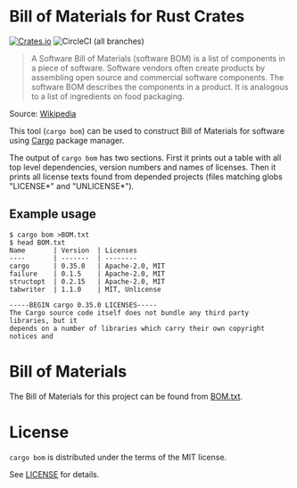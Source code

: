 # Bill of Materials for Rust Crates

[![Crates.io](https://img.shields.io/crates/v/cargo-bom.svg)](https://crates.io/crates/cargo-bom) ![CircleCI (all branches)](https://img.shields.io/circleci/project/github/sensorfu/cargo-bom.svg)

> A Software Bill of Materials (software BOM) is a list of components in a piece
> of software. Software vendors often create products by assembling open source
> and commercial software components. The software BOM describes the components
> in a product. It is analogous to a list of ingredients on food packaging.

Source: [Wikipedia](https://en.wikipedia.org/wiki/Software_bill_of_materials)

This tool (`cargo bom`) can be used to construct Bill of Materials for software
using [Cargo](http://doc.crates.io/) package manager.

The output of `cargo bom` has two sections. First it prints out a table with all
top level dependencies, version numbers and names of licenses. Then it prints
all license texts found from depended projects (files matching globs "LICENSE*"
and "UNLICENSE*").

## Example usage

```console
$ cargo bom >BOM.txt
$ head BOM.txt
Name       | Version  | Licenses
----       | -------  | --------
cargo      | 0.35.0   | Apache-2.0, MIT
failure    | 0.1.5    | Apache-2.0, MIT
structopt  | 0.2.15   | Apache-2.0, MIT
tabwriter  | 1.1.0    | MIT, Unlicense

-----BEGIN cargo 0.35.0 LICENSES-----
The Cargo source code itself does not bundle any third party libraries, but it
depends on a number of libraries which carry their own copyright notices and
```

# Bill of Materials

The Bill of Materials for this project can be found from [BOM.txt](./BOM.txt).

# License

`cargo bom` is distributed under the terms of the MIT license.

See [LICENSE](./LICENSE) for details.
